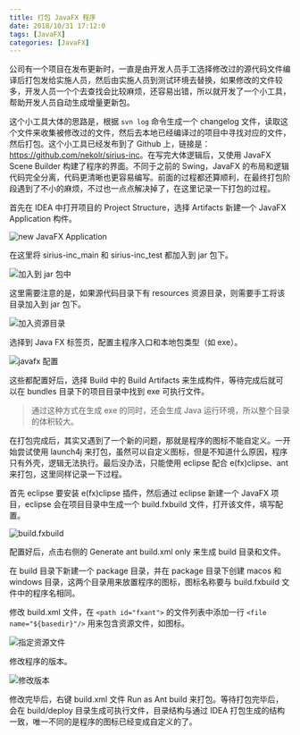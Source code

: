 ```yaml
---
title: 打包 JavaFX 程序
date: 2018/10/31 17:12:0
tags: [JavaFX]
categories: [JavaFX]
---
```


公司有一个项目在发布更新时，一直是由开发人员手工选择修改过的源代码文件编译后打包发给实施人员，然后由实施人员到测试环境去替换，如果修改的文件较多，开发人员一个个去查找会比较麻烦，还容易出错，所以就开发了一个小工具，帮助开发人员自动生成增量更新包。  

<!--more-->  

这个小工具大体的思路是，根据 `svn log` 命令生成一个 changelog 文件，读取这个文件来收集被修改过的文件，然后去本地已经编译过的项目中寻找对应的文件，然后打包。这个小工具已经发布到了 Github 上，链接是：<https://github.com/nekolr/sirius-inc>。在写完大体逻辑后，又使用 JavaFX Scene Builder 构建了程序的界面。不同于之前的 Swing，JavaFX 的布局和逻辑代码完全分离，代码更清晰也更容易编写。前面的过程都还算顺利，在最终打包阶段遇到了不小的麻烦，不过也一点点解决掉了，在这里记录一下打包的过程。  

首先在 IDEA 中打开项目的 Project Structure，选择 Artifacts 新建一个 JavaFX Application 构件。  

![new JavaFX Application](https://img.nekolr.com/images/2018/10/31/LgX.png)  

在这里将 sirius-inc_main 和 sirius-inc_test 都加入到 jar 包下。  

![加入到 jar 包中](https://img.nekolr.com/images/2018/10/31/4e4.png)  

这里需要注意的是，如果源代码目录下有 resources 资源目录，则需要手工将该目录加入到 jar 包下。  

![加入资源目录](https://img.nekolr.com/images/2018/10/31/l2q.png)  

选择到 Java FX 标签页，配置主程序入口和本地包类型（如 exe）。  

![javafx 配置](https://img.nekolr.com/images/2018/10/31/dMM.png)  

这些都配置好后，选择 Build 中的 Build Artifacts 来生成构件，等待完成后就可以在 bundles 目录下的项目目录中找到 exe 可执行文件。  

> 通过这种方式在生成 exe 的同时，还会生成 Java 运行环境，所以整个目录的体积较大。  

在打包完成后，其实又遇到了一个新的问题，那就是程序的图标不能自定义。一开始尝试使用 launch4j 来打包，虽然可以自定义图标，但是不知道什么原因，程序只有外壳，逻辑无法执行。最后没办法，只能使用 eclipse 配合 e(fx)clipse、ant 来打包，这里同样记录一下过程。  

首先 eclipse 要安装 e(fx)clipse 插件，然后通过 eclipse 新建一个 JavaFX 项目，eclipse 会在项目目录中生成一个 build.fxbuild 文件，打开该文件，填写配置。  

![build.fxbuild](https://img.nekolr.com/images/2018/11/01/Rl6.png)  

配置好后，点击右侧的 Generate ant build.xml only 来生成 build 目录和文件。  

在 build 目录下新建一个 package 目录，并在 package 目录下创建 macos 和 windows 目录，这两个目录用来放置程序的图标，图标名称要与 build.fxbuild 文件中的程序名相同。  

修改 build.xml 文件，在 `<path id="fxant">` 的文件列表中添加一行 `<file name="${basedir}"/>` 用来包含资源文件，如图标。  

![指定资源文件](https://img.nekolr.com/images/2018/11/01/AGN.png)  

修改程序的版本。  

![修改版本](https://img.nekolr.com/images/2018/11/01/9by.png)  

修改完毕后，右键 build.xml 文件 Run as Ant build 来打包。等待打包完毕后，会在 build/deploy 目录生成可执行文件，目录结构与通过 IDEA 打包生成的结构一致，唯一不同的是程序的图标已经变成自定义的了。  

